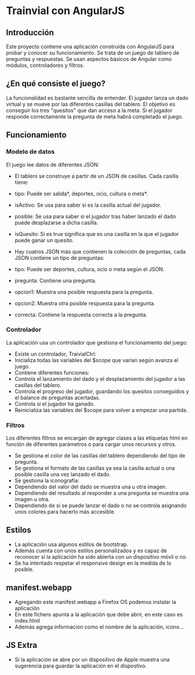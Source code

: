 # Trainvial con AngularJS

## Introducción

Este proyecto contiene una aplicación construída con AngularJS para probar y conocer su funcionamiento. 
Se trata de un juego de tablero de preguntas y respuestas.
Se usan aspectos básicos de Angular como módulos, controladores y filtros.


## ¿En qué consiste el juego?

La funcionalidad es bastante sencilla de entender. El jugador lanza un dado virtual y se mueve por las diferentes casillas del tablero.
El objetivo es conseguir los tres "quesitos" que dan acceso a la meta.
Si el jugador responde correctamente la pregunta de meta habrá completado el juego.

## Funcionamiento

### Modelo de datos

El juego lee datos de diferentes JSON:

- El tablero se construye a partir de un JSON de casillas. Cada casilla tiene:
 - tipo: Puede ser salida*, deportes, ocio, cultura o meta*.
 - isActivo: Se usa para saber si es la casilla actual del jugador.
 - posible: Se usa para saber si el jugador tras haber lanzado el dado puede desplazarse a dicha casilla.
 - isQuesito: Si es true significa que es una casilla en la que el jugador puede ganar un quesito.


- Hay cuatros JSON más que contienen la colección de preguntas, cada JSON contiene un tipo de preguntas:
 - tipo: Puede ser deportes, cultura, ocio o meta según el JSON.
 - pregunta: Contiene una pregunta.
 - opcion1: Muestra una posible respuesta para la pregunta.
 - opcion2: Muestra otra posible respuesta para la pregunta.
 - correcta: Contiene la respuesta correcta a la pregunta.

### Controlador

La aplicación usa un controlador que gestiona el funcionamiento del juego:

- Existe un controlador, TraivialCtrl:
 - Inicializa todas las variables del $scope que varían según avanza el juego.
 - Contiene diferentes funciones:
  - Controla el lanzamiento del dado y el desplazamiento del jugador a las casillas del tablero.
  - Controla el progreso del jugador, guardando los quesitos conseguidos y el balance de preguntas acertadas.
  - Controla si el jugador ha ganado.
  - Reinicializa las variables del $scope para volver a empezar una partida.

### Filtros

Los diferentes filtros se encargan de agregar clases a las etiquetas html en función de diferentes parámetros o para cargar unos recursos y otros.

- Se gestiona el color de las casillas del tablero dependiendo del tipo de pregunta.
- Se gestiona el formato de las casillas ya sea la casilla actual o una posible casilla una vez lanzado el dado.
- Se gestiona la iconografía:
 - Dependiendo del valor del dado se muestra una u otra imagen.
 - Dependiendo del resultado al responder a una pregunta se muestra una imagen u otra.
 - Dependiendo de si se puede lanzar el dado o no se controla asignando unos colores para hacerlo más accesible.

## Estilos

- La aplicación usa algunos estilos de bootstrap.
- Además cuenta con unos estilos personalizados y es capaz de reconocer si la aplicación ha sido abierta con un dispositivo móvil o no. 
- Se ha intentado respetar el responsive design en la medida de lo posible.

## manifest.webapp
- Agregando este manifest.webapp a Firefox OS podemos instalar la aplicación
- En este fichero apunta a la aplicación que debe abrir, en este caso es index.html
- Además agrega información como el nombre de la aplicación, icono...

## JS Extra

- Si la aplicación se abre por un dispositivo de Apple muestra una sugerencia para guardar la aplicación en el dispostivo.
